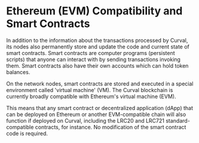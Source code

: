 # Ethereum (EVM) Compatibility and Smart Contracts

In addition to the information about the transactions processed by Curval, its nodes also permanently store and update the code and current state of smart contracts. Smart contracts are computer programs (persistent scripts) that anyone can interact with by sending transactions invoking them. Smart contracts also have their own accounts which can hold token balances.

On the network nodes, smart contracts are stored and executed in a special environment called 'virtual machine' (VM). The Curval blockchain is currently broadly compatible with Ethereum's virtual machine (EVM).

This means that any smart contract or decentralized application (dApp) that can be deployed on Ethereum or another EVM-compatible chain will also function if deployed on Curval, including the LRC20 and LRC721 standard-compatible contracts, for instance. No modification of the smart contract code is required.
